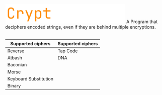 <img src="https://github.com/fosterchild1/Cryptographer/blob/master/resources/text.png" width="381" height="61">
A Program that deciphers encoded strings, even if they are behind multiple encryptions.
<br/><br/>

| <b>Supported ciphers</b> | <b>Supported ciphers</b> |
| ---  | --- |
| Reverse | Tap Code |
| Atbash | DNA |
| Baconian |
| Morse |
| Keyboard Substitution |
| Binary |
